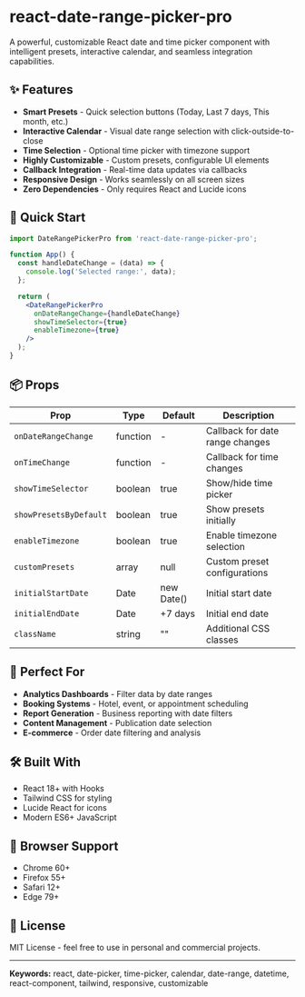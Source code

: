 # react-date-range-picker-pro

A powerful, customizable React date and time picker component with intelligent presets, interactive calendar, and seamless integration capabilities.

## ✨ Features

- **Smart Presets** - Quick selection buttons (Today, Last 7 days, This month, etc.)
- **Interactive Calendar** - Visual date range selection with click-outside-to-close
- **Time Selection** - Optional time picker with timezone support
- **Highly Customizable** - Custom presets, configurable UI elements
- **Callback Integration** - Real-time data updates via callbacks
- **Responsive Design** - Works seamlessly on all screen sizes
- **Zero Dependencies** - Only requires React and Lucide icons

## 🚀 Quick Start

```jsx
import DateRangePickerPro from 'react-date-range-picker-pro';

function App() {
  const handleDateChange = (data) => {
    console.log('Selected range:', data);
  };

  return (
    <DateRangePickerPro
      onDateRangeChange={handleDateChange}
      showTimeSelector={true}
      enableTimezone={true}
    />
  );
}
```

## 📦 Props

| Prop | Type | Default | Description |
|------|------|---------|-------------|
| `onDateRangeChange` | function | - | Callback for date range changes |
| `onTimeChange` | function | - | Callback for time changes |
| `showTimeSelector` | boolean | true | Show/hide time picker |
| `showPresetsByDefault` | boolean | true | Show presets initially |
| `enableTimezone` | boolean | true | Enable timezone selection |
| `customPresets` | array | null | Custom preset configurations |
| `initialStartDate` | Date | new Date() | Initial start date |
| `initialEndDate` | Date | +7 days | Initial end date |
| `className` | string | "" | Additional CSS classes |

## 🎯 Perfect For

- **Analytics Dashboards** - Filter data by date ranges
- **Booking Systems** - Hotel, event, or appointment scheduling  
- **Report Generation** - Business reporting with date filters
- **Content Management** - Publication date selection
- **E-commerce** - Order date filtering and analysis

## 🛠️ Built With

- React 18+ with Hooks
- Tailwind CSS for styling
- Lucide React for icons
- Modern ES6+ JavaScript

## 📱 Browser Support

- Chrome 60+
- Firefox 55+
- Safari 12+
- Edge 79+

## 📄 License

MIT License - feel free to use in personal and commercial projects.

---

**Keywords:** react, date-picker, time-picker, calendar, date-range, datetime, react-component, tailwind, responsive, customizable